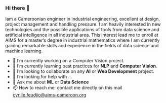 ### Hi there 👋
Iam a Cameroonian engineer in industrial engineering, excellent at design, project management and handling pressure. 
I am heavily interested in new technologies and the possible applications of tools from data science and artificial intelligence in all industrial area. 
This interest lead me to enroll at AIMS for a master’s degree in industrial mathematics where I am currently gaining remarkable skills and experience in 
the fields of data science and machine learning.

- 🔭 I’m currently working on a Computer Vision project.
- 🌱 I’m currently learning best practices for **NLP** and **Computer Vision**.
- 👯 I’m looking to collaborate on any **AI** or **Web Development** project.
- 🤔 I’m looking for help with ...
- 💬 Ask me about **ML** or **Data Science**
- 📫 How to reach me: contact me directly on this mail cyrille.feudjio@aims-cameroon.org


<!--
**cyrille-feu/cyrille-feu** is a ✨ _special_ ✨ repository because its `README.md` (this file) appears on your GitHub profile.

Here are some ideas to get you started:

- 🔭 I’m currently working on a Computer Vision project.
- 🌱 I’m currently learning best practices for **NLP** and **Computer Vision**.
- 👯 I’m looking to collaborate on any **AI** or **Web Development** project.
- 🤔 I’m looking for help with ...
- 💬 Ask me about **ML** or **Data Science**
- 📫 How to reach me: contact me directly on this mail cyrille.feudjio@aims-cameroon.org
-->
